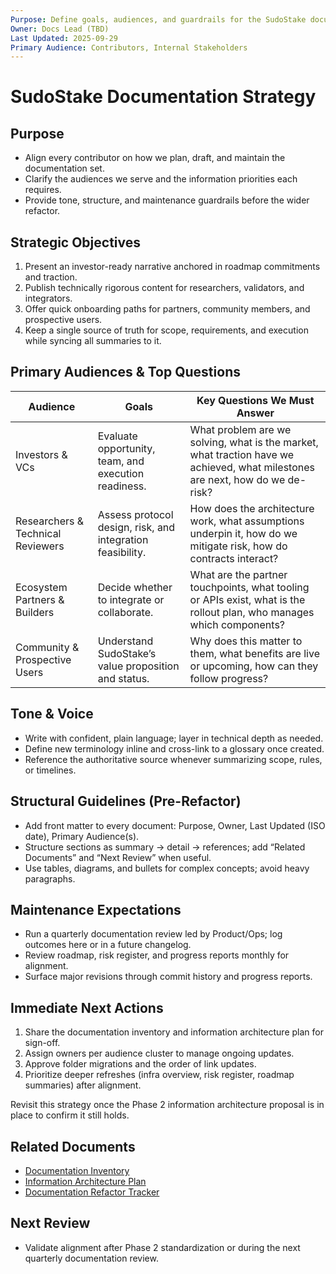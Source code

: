 ```yaml
---
Purpose: Define goals, audiences, and guardrails for the SudoStake documentation refactor.
Owner: Docs Lead (TBD)
Last Updated: 2025-09-29
Primary Audience: Contributors, Internal Stakeholders
---
```


# SudoStake Documentation Strategy

## Purpose
- Align every contributor on how we plan, draft, and maintain the documentation set.
- Clarify the audiences we serve and the information priorities each requires.
- Provide tone, structure, and maintenance guardrails before the wider refactor.

## Strategic Objectives
1. Present an investor-ready narrative anchored in roadmap commitments and traction.
2. Publish technically rigorous content for researchers, validators, and integrators.
3. Offer quick onboarding paths for partners, community members, and prospective users.
4. Keep a single source of truth for scope, requirements, and execution while syncing all summaries to it.

## Primary Audiences & Top Questions
| Audience | Goals | Key Questions We Must Answer |
| --- | --- | --- |
| Investors & VCs | Evaluate opportunity, team, and execution readiness. | What problem are we solving, what is the market, what traction have we achieved, what milestones are next, how do we de-risk? |
| Researchers & Technical Reviewers | Assess protocol design, risk, and integration feasibility. | How does the architecture work, what assumptions underpin it, how do we mitigate risk, how do contracts interact? |
| Ecosystem Partners & Builders | Decide whether to integrate or collaborate. | What are the partner touchpoints, what tooling or APIs exist, what is the rollout plan, who manages which components? |
| Community & Prospective Users | Understand SudoStake’s value proposition and status. | Why does this matter to them, what benefits are live or upcoming, how can they follow progress? |

## Tone & Voice
- Write with confident, plain language; layer in technical depth as needed.
- Define new terminology inline and cross-link to a glossary once created.
- Reference the authoritative source whenever summarizing scope, rules, or timelines.

## Structural Guidelines (Pre-Refactor)
- Add front matter to every document: Purpose, Owner, Last Updated (ISO date), Primary Audience(s).
- Structure sections as summary → detail → references; add “Related Documents” and “Next Review” when useful.
- Use tables, diagrams, and bullets for complex concepts; avoid heavy paragraphs.

## Maintenance Expectations
- Run a quarterly documentation review led by Product/Ops; log outcomes here or in a future changelog.
- Review roadmap, risk register, and progress reports monthly for alignment.
- Surface major revisions through commit history and progress reports.

## Immediate Next Actions
1. Share the documentation inventory and information architecture plan for sign-off.
2. Assign owners per audience cluster to manage ongoing updates.
3. Approve folder migrations and the order of link updates.
4. Prioritize deeper refreshes (infra overview, risk register, roadmap summaries) after alignment.

Revisit this strategy once the Phase 2 information architecture proposal is in place to confirm it still holds.

## Related Documents
- [Documentation Inventory](./documentation-inventory.md)
- [Information Architecture Plan](./information-architecture-plan.md)
- [Documentation Refactor Tracker](./documentation-refactor-tracker.md)

## Next Review
- Validate alignment after Phase 2 standardization or during the next quarterly documentation review.
